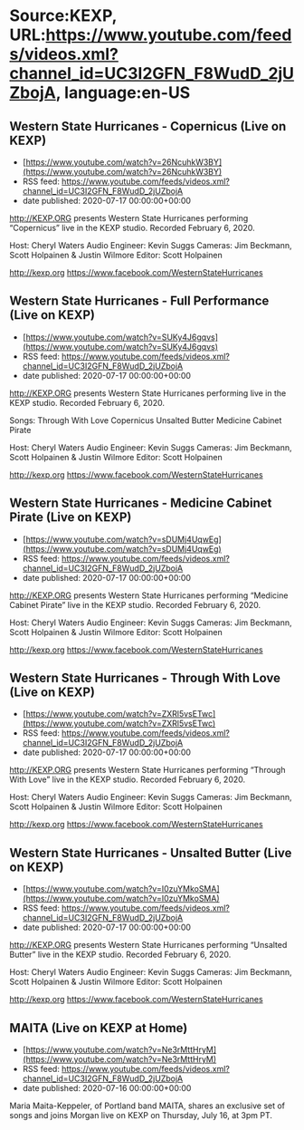 # Source:KEXP, URL:https://www.youtube.com/feeds/videos.xml?channel_id=UC3I2GFN_F8WudD_2jUZbojA, language:en-US

## Western State Hurricanes - Copernicus (Live on KEXP)
 - [https://www.youtube.com/watch?v=26NcuhkW3BY](https://www.youtube.com/watch?v=26NcuhkW3BY)
 - RSS feed: https://www.youtube.com/feeds/videos.xml?channel_id=UC3I2GFN_F8WudD_2jUZbojA
 - date published: 2020-07-17 00:00:00+00:00

http://KEXP.ORG presents Western State Hurricanes performing “Copernicus” live in the KEXP studio. Recorded February 6, 2020.

Host: Cheryl Waters
Audio Engineer: Kevin Suggs
Cameras: Jim Beckmann, Scott Holpainen & Justin Wilmore
Editor: Scott Holpainen

http://kexp.org
https://www.facebook.com/WesternStateHurricanes

## Western State Hurricanes - Full Performance (Live on KEXP)
 - [https://www.youtube.com/watch?v=SUKy4J6gqvs](https://www.youtube.com/watch?v=SUKy4J6gqvs)
 - RSS feed: https://www.youtube.com/feeds/videos.xml?channel_id=UC3I2GFN_F8WudD_2jUZbojA
 - date published: 2020-07-17 00:00:00+00:00

http://KEXP.ORG presents Western State Hurricanes performing live in the KEXP studio. Recorded February 6, 2020.

Songs:
Through With Love
Copernicus
Unsalted Butter
Medicine Cabinet Pirate

Host: Cheryl Waters
Audio Engineer: Kevin Suggs
Cameras: Jim Beckmann, Scott Holpainen & Justin Wilmore
Editor: Scott Holpainen

http://kexp.org
https://www.facebook.com/WesternStateHurricanes

## Western State Hurricanes - Medicine Cabinet Pirate (Live on KEXP)
 - [https://www.youtube.com/watch?v=sDUMj4UqwEg](https://www.youtube.com/watch?v=sDUMj4UqwEg)
 - RSS feed: https://www.youtube.com/feeds/videos.xml?channel_id=UC3I2GFN_F8WudD_2jUZbojA
 - date published: 2020-07-17 00:00:00+00:00

http://KEXP.ORG presents Western State Hurricanes performing “Medicine Cabinet Pirate” live in the KEXP studio. Recorded February 6, 2020.

Host: Cheryl Waters
Audio Engineer: Kevin Suggs
Cameras: Jim Beckmann, Scott Holpainen & Justin Wilmore
Editor: Scott Holpainen

http://kexp.org
https://www.facebook.com/WesternStateHurricanes

## Western State Hurricanes - Through With Love (Live on KEXP)
 - [https://www.youtube.com/watch?v=ZXRl5vsETwc](https://www.youtube.com/watch?v=ZXRl5vsETwc)
 - RSS feed: https://www.youtube.com/feeds/videos.xml?channel_id=UC3I2GFN_F8WudD_2jUZbojA
 - date published: 2020-07-17 00:00:00+00:00

http://KEXP.ORG presents Western State Hurricanes performing “Through With Love” live in the KEXP studio. Recorded February 6, 2020.

Host: Cheryl Waters
Audio Engineer: Kevin Suggs
Cameras: Jim Beckmann, Scott Holpainen & Justin Wilmore
Editor: Scott Holpainen

http://kexp.org
https://www.facebook.com/WesternStateHurricanes

## Western State Hurricanes - Unsalted Butter (Live on KEXP)
 - [https://www.youtube.com/watch?v=I0zuYMkoSMA](https://www.youtube.com/watch?v=I0zuYMkoSMA)
 - RSS feed: https://www.youtube.com/feeds/videos.xml?channel_id=UC3I2GFN_F8WudD_2jUZbojA
 - date published: 2020-07-17 00:00:00+00:00

http://KEXP.ORG presents Western State Hurricanes performing “Unsalted Butter” live in the KEXP studio. Recorded February 6, 2020.

Host: Cheryl Waters
Audio Engineer: Kevin Suggs
Cameras: Jim Beckmann, Scott Holpainen & Justin Wilmore
Editor: Scott Holpainen

http://kexp.org
https://www.facebook.com/WesternStateHurricanes

## MAITA (Live on KEXP at Home)
 - [https://www.youtube.com/watch?v=Ne3rMttHryM](https://www.youtube.com/watch?v=Ne3rMttHryM)
 - RSS feed: https://www.youtube.com/feeds/videos.xml?channel_id=UC3I2GFN_F8WudD_2jUZbojA
 - date published: 2020-07-16 00:00:00+00:00

Maria Maita-Keppeler, of Portland band MAITA, shares an exclusive set of songs and joins Morgan live on KEXP on Thursday, July 16, at 3pm PT.


